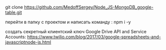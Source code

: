 git clone https://github.com/MedoffSergey/Node_JS-MongoDB_google-table.git

перейти в папку с проектом и написать команду : npm i -y

создать секретный клиентский ключ Google Drive API and Service Accounts: https://www.twilio.com/blog/2017/03/google-spreadsheets-and-javascriptnode-js.html
